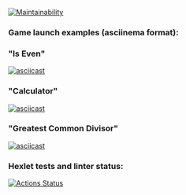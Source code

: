 [![Maintainability](https://api.codeclimate.com/v1/badges/bbc5e74e07e9f42af423/maintainability)](https://codeclimate.com/github/DmitryCo/java-project-61/maintainability)

### Game launch examples (asciinema format):
### "Is Even"
[![asciicast](https://asciinema.org/a/baz1htNFUO4EZrnnQdyyQlZxS.svg)](https://asciinema.org/a/baz1htNFUO4EZrnnQdyyQlZxS)
### "Calculator"
[![asciicast](https://asciinema.org/a/AM2ikNStqKXjnKLvYIq3POHk0.svg)](https://asciinema.org/a/AM2ikNStqKXjnKLvYIq3POHk0)
### "Greatest Common Divisor"
[![asciicast](https://asciinema.org/a/jeaKaeQmt3FQSIpDmoTliwBIF.svg)](https://asciinema.org/a/jeaKaeQmt3FQSIpDmoTliwBIF)

### Hexlet tests and linter status:
[![Actions Status](https://github.com/DmitryCo/java-project-61/actions/workflows/hexlet-check.yml/badge.svg)](https://github.com/DmitryCo/java-project-61/actions)
